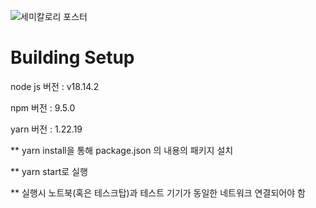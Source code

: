 ![세미칼로리 포스터](https://github.com/semi-calories/Frontend/assets/58768930/8b067984-8bcc-4670-835e-90a65ad58e96)

# Building Setup
node js 버전 : v18.14.2

npm 버전 : 9.5.0

yarn 버전 : 1.22.19 



** yarn install을 통해 package.json 의 내용의 패키지 설치

** yarn start로 실행

** 실행시 노트북(혹은 테스크탑)과 테스트 기기가 동일한 네트워크 연결되어야 함

